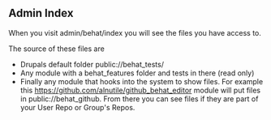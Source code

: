## Admin Index

When you visit admin/behat/index you will see the files you have access to.

The source of these files are 

 * Drupals default folder public://behat_tests/
 * Any module with a behat_features folder and tests in there (read only)
 * Finally any module that hooks into the system to show files. For example this https://github.com/alnutile/github_behat_editor module will put files in public://behat_github. From there you can see files if they are part of your User Repo or Group's Repos. 
 
 
